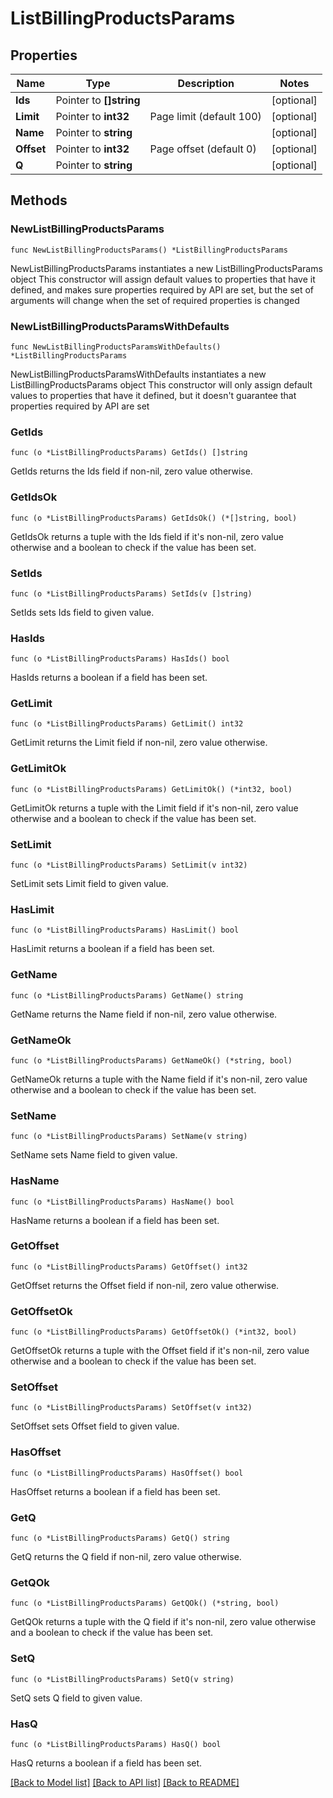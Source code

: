 # ListBillingProductsParams

## Properties

Name | Type | Description | Notes
------------ | ------------- | ------------- | -------------
**Ids** | Pointer to **[]string** |  | [optional] 
**Limit** | Pointer to **int32** | Page limit (default 100) | [optional] 
**Name** | Pointer to **string** |  | [optional] 
**Offset** | Pointer to **int32** | Page offset (default 0) | [optional] 
**Q** | Pointer to **string** |  | [optional] 

## Methods

### NewListBillingProductsParams

`func NewListBillingProductsParams() *ListBillingProductsParams`

NewListBillingProductsParams instantiates a new ListBillingProductsParams object
This constructor will assign default values to properties that have it defined,
and makes sure properties required by API are set, but the set of arguments
will change when the set of required properties is changed

### NewListBillingProductsParamsWithDefaults

`func NewListBillingProductsParamsWithDefaults() *ListBillingProductsParams`

NewListBillingProductsParamsWithDefaults instantiates a new ListBillingProductsParams object
This constructor will only assign default values to properties that have it defined,
but it doesn't guarantee that properties required by API are set

### GetIds

`func (o *ListBillingProductsParams) GetIds() []string`

GetIds returns the Ids field if non-nil, zero value otherwise.

### GetIdsOk

`func (o *ListBillingProductsParams) GetIdsOk() (*[]string, bool)`

GetIdsOk returns a tuple with the Ids field if it's non-nil, zero value otherwise
and a boolean to check if the value has been set.

### SetIds

`func (o *ListBillingProductsParams) SetIds(v []string)`

SetIds sets Ids field to given value.

### HasIds

`func (o *ListBillingProductsParams) HasIds() bool`

HasIds returns a boolean if a field has been set.

### GetLimit

`func (o *ListBillingProductsParams) GetLimit() int32`

GetLimit returns the Limit field if non-nil, zero value otherwise.

### GetLimitOk

`func (o *ListBillingProductsParams) GetLimitOk() (*int32, bool)`

GetLimitOk returns a tuple with the Limit field if it's non-nil, zero value otherwise
and a boolean to check if the value has been set.

### SetLimit

`func (o *ListBillingProductsParams) SetLimit(v int32)`

SetLimit sets Limit field to given value.

### HasLimit

`func (o *ListBillingProductsParams) HasLimit() bool`

HasLimit returns a boolean if a field has been set.

### GetName

`func (o *ListBillingProductsParams) GetName() string`

GetName returns the Name field if non-nil, zero value otherwise.

### GetNameOk

`func (o *ListBillingProductsParams) GetNameOk() (*string, bool)`

GetNameOk returns a tuple with the Name field if it's non-nil, zero value otherwise
and a boolean to check if the value has been set.

### SetName

`func (o *ListBillingProductsParams) SetName(v string)`

SetName sets Name field to given value.

### HasName

`func (o *ListBillingProductsParams) HasName() bool`

HasName returns a boolean if a field has been set.

### GetOffset

`func (o *ListBillingProductsParams) GetOffset() int32`

GetOffset returns the Offset field if non-nil, zero value otherwise.

### GetOffsetOk

`func (o *ListBillingProductsParams) GetOffsetOk() (*int32, bool)`

GetOffsetOk returns a tuple with the Offset field if it's non-nil, zero value otherwise
and a boolean to check if the value has been set.

### SetOffset

`func (o *ListBillingProductsParams) SetOffset(v int32)`

SetOffset sets Offset field to given value.

### HasOffset

`func (o *ListBillingProductsParams) HasOffset() bool`

HasOffset returns a boolean if a field has been set.

### GetQ

`func (o *ListBillingProductsParams) GetQ() string`

GetQ returns the Q field if non-nil, zero value otherwise.

### GetQOk

`func (o *ListBillingProductsParams) GetQOk() (*string, bool)`

GetQOk returns a tuple with the Q field if it's non-nil, zero value otherwise
and a boolean to check if the value has been set.

### SetQ

`func (o *ListBillingProductsParams) SetQ(v string)`

SetQ sets Q field to given value.

### HasQ

`func (o *ListBillingProductsParams) HasQ() bool`

HasQ returns a boolean if a field has been set.


[[Back to Model list]](../README.md#documentation-for-models) [[Back to API list]](../README.md#documentation-for-api-endpoints) [[Back to README]](../README.md)


